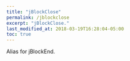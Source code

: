 ```yaml
---
title: "jBlockClose"
permalink: /jblockclose
excerpt: "jBlockClose."
last_modified_at: 2018-03-19T16:28:04-05:00
toc: true
---
```


Alias for jBlockEnd.
